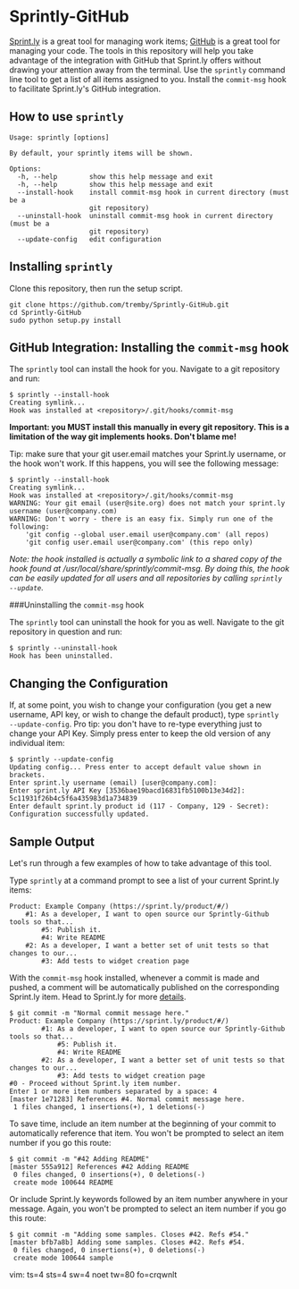 Sprintly-GitHub
===============

[Sprint.ly](http://sprint.ly/ 'Sprint.ly') is a great tool for managing work 
items; [GitHub](http://github.com 'GitHub') is a great tool for managing your 
code. The tools in this repository will help you take advantage of the 
integration with GitHub that Sprint.ly offers without drawing your attention 
away from the terminal. Use the `sprintly` command line tool to get a list of 
all items assigned to you. Install the `commit-msg` hook to facilitate 
Sprint.ly's GitHub integration.

How to use `sprintly`
---------------------

	Usage: sprintly [options]

	By default, your sprintly items will be shown.

	Options:
	  -h, --help		show this help message and exit
	  -h, --help		show this help message and exit
	  --install-hook	install commit-msg hook in current directory (must be a
						git repository)
	  --uninstall-hook	uninstall commit-msg hook in current directory (must be a
						git repository)
	  --update-config	edit configuration

Installing `sprintly`
---------------------

Clone this repository, then run the setup script.

	git clone https://github.com/tremby/Sprintly-GitHub.git
	cd Sprintly-GitHub
	sudo python setup.py install









GitHub Integration: Installing the `commit-msg` hook
----------------------------------------------------

The `sprintly` tool can install the hook for you. Navigate to a git repository and run:

	$ sprintly --install-hook
	Creating symlink...
	Hook was installed at <repository>/.git/hooks/commit-msg

**Important: you MUST install this manually in every git repository. This is a 
limitation of the way git implements hooks. Don't blame me!**

Tip: make sure that your git user.email matches your Sprint.ly username, or the 
hook won't work. If this happens, you will see the following message:

	$ sprintly --install-hook
	Creating symlink...
	Hook was installed at <repository>/.git/hooks/commit-msg
	WARNING: Your git email (user@site.org) does not match your sprint.ly username (user@company.com)
	WARNING: Don't worry - there is an easy fix. Simply run one of the following:
		'git config --global user.email user@company.com' (all repos)
		'git config user.email user@company.com' (this repo only)

*Note: the hook installed is actually a symbolic link to a shared copy of the 
hook found at /usr/local/share/sprintly/commit-msg. By doing this, the hook can 
be easily updated for all users and all repositories by calling `sprintly 
--update`.*

###Uninstalling the `commit-msg` hook

The `sprintly` tool can uninstall the hook for you as well. Navigate to the git 
repository in question and run:

	$ sprintly --uninstall-hook
	Hook has been uninstalled.

Changing the Configuration
--------------------------

If, at some point, you wish to change your configuration (you get a new 
username, API key, or wish to change the default product), type `sprintly 
--update-config`. Pro tip: you don't have to re-type everything just to change 
your API Key. Simply press enter to keep the old version of any individual item:

	$ sprintly --update-config
	Updating config... Press enter to accept default value shown in brackets.
	Enter sprint.ly username (email) [user@company.com]:
	Enter sprint.ly API Key [3536bae19bacd16831fb5100b13e34d2]: 5c11931f26b4c5f6a435983d1a734839
	Enter default sprint.ly product id (117 - Company, 129 - Secret):
	Configuration successfully updated.

Sample Output
-------------

Let's run through a few examples of how to take advantage of this tool.

Type `sprintly` at a command prompt to see a list of your current Sprint.ly 
items:

	Product: Example Company (https://sprint.ly/product/#/)
		#1: As a developer, I want to open source our Sprintly-Github tools so that...
			#5: Publish it.
			#4: Write README
		#2: As a developer, I want a better set of unit tests so that changes to our...
			#3: Add tests to widget creation page

With the `commit-msg` hook installed, whenever a commit is made and pushed, a 
comment will be automatically published on the corresponding Sprint.ly item. 
Head to Sprint.ly for more 
[details](http://support.sprint.ly/kb/integration/available-scmvcs-commands 
'Sprint.ly SCM/VCS Commands').

	$ git commit -m "Normal commit message here."
	Product: Example Company (https://sprint.ly/product/#/)
			#1: As a developer, I want to open source our Sprintly-Github tools so that...
				#5: Publish it.
				#4: Write README
			#2: As a developer, I want a better set of unit tests so that changes to our...
				#3: Add tests to widget creation page
	#0 - Proceed without Sprint.ly item number.
	Enter 1 or more item numbers separated by a space: 4
	[master 1e71283] References #4. Normal commit message here.
	 1 files changed, 1 insertions(+), 1 deletions(-)

To save time, include an item number at the beginning of your commit to 
automatically reference that item. You won't be prompted to select an item 
number if you go this route:

	$ git commit -m "#42 Adding README"
	[master 555a912] References #42 Adding README
	 0 files changed, 0 insertions(+), 0 deletions(-)
	 create mode 100644 README

Or include Sprint.ly keywords followed by an item number anywhere in your 
message. Again, you won't be prompted to select an item number if you go this 
route:

	$ git commit -m "Adding some samples. Closes #42. Refs #54."
	[master bfb7a8b] Adding some samples. Closes #42. Refs #54.
	 0 files changed, 0 insertions(+), 0 deletions(-)
	 create mode 100644 sample

vim: ts=4 sts=4 sw=4 noet tw=80 fo=crqwnlt
